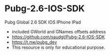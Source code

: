 # Pubg-2.6-IOS-SDK
Pubg Global 2.6 SDK IOS IPhone IPad
- included GWorld and GNames offsets address
- https://github.com/saudgl/Pubg-2.6-IOS-SDK
- https://t.me/pubg_dev
- This resource is only for educational purpose.
